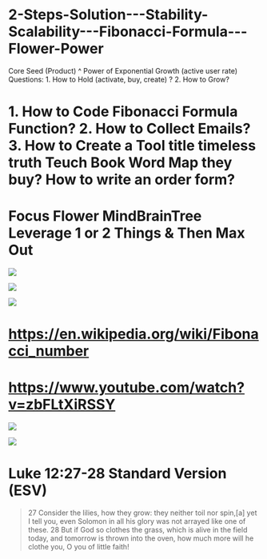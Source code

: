# 2-Steps-Solution---Stability-Scalability---Fibonacci-Formula---Flower-Power
Core Seed (Product) ^ Power of Exponential Growth (active user rate) Questions: 1. How to Hold (activate, buy, create) ? 2. How to Grow?
# 1. How to Code Fibonacci Formula Function? 2. How to Collect Emails? 3. How to Create a Tool title timeless truth Teuch Book Word Map they buy? How to write an order form?
# Focus Flower MindBrainTree Leverage 1 or 2 Things & Then Max Out
![](https://wikimedia.org/api/rest_v1/media/math/render/svg/58ebe8b2d5551fb272cd4258940fe1e492592d02)

![](https://wikimedia.org/api/rest_v1/media/math/render/svg/39ce4b302203aa4afd0eccf11b8ccbb207fadd06)

![](https://wikimedia.org/api/rest_v1/media/math/render/svg/0fff1a1716fcc169546079870357f92757ade5fa)

# https://en.wikipedia.org/wiki/Fibonacci_number
# https://www.youtube.com/watch?v=zbFLtXiRSSY
![](https://lh3.googleusercontent.com/proxy/fW-FN65YzqMXgxQQLym-K14Qu3j7wghxs4qV1NuCbNq2REQumAyRDPZnSKIiuQBU1t7RgN5g2msnDmdWP1LlWSeHJKXU6oZVdWGJ4YqRUihIo4HGdaf4zHIQf4ce8nmax4rniO2Jja7JOjFW9tB1LmNs5jJ2)

![](https://upload.wikimedia.org/wikipedia/commons/thumb/7/7a/FibonacciRabbit.svg/800px-FibonacciRabbit.svg.png)

# Luke 12:27-28 Standard Version (ESV)

> 27 Consider the lilies, how they grow: they neither toil nor spin,[a] yet I tell you, even Solomon in all his glory was not arrayed like one of these.
> 28 But if God so clothes the grass, which is alive in the field today, and tomorrow is thrown into the oven, how much more will he clothe you, O you of little faith!

